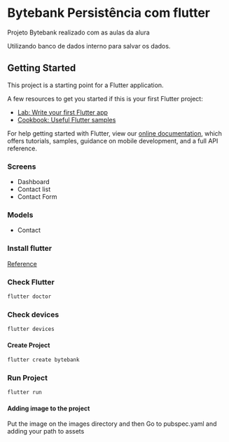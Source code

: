 # Bytebank Persistência com flutter

Projeto Bytebank realizado com as aulas da alura

Utilizando banco de dados interno para salvar os dados.

## Getting Started

This project is a starting point for a Flutter application.

A few resources to get you started if this is your first Flutter project:

- [Lab: Write your first Flutter app](https://flutter.dev/docs/get-started/codelab)
- [Cookbook: Useful Flutter samples](https://flutter.dev/docs/cookbook)

For help getting started with Flutter, view our
[online documentation](https://flutter.dev/docs), which offers tutorials,
samples, guidance on mobile development, and a full API reference.

### Screens
 * Dashboard
 * Contact list
 * Contact Form

### Models
 * Contact

### Install flutter
  [Reference](https://www.alura.com.br/artigos/flutter-como-configurar-o-ambiente-de-desenvolvimento)

### Check Flutter
```bash
flutter doctor
```

### Check devices
```bash
flutter devices
```

#### Create Project
```bash
flutter create bytebank
```

### Run Project
```bash
flutter run
```

#### Adding image to the project
  Put the image on the images directory and then Go to pubspec.yaml and adding your path to assets